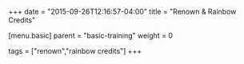 +++
date = "2015-09-26T12:16:57-04:00"
title = "Renown & Rainbow Credits"

[menu.basic]
  parent = "basic-training"
  weight = 0

tags = ["renown","rainbow credits"]
+++
